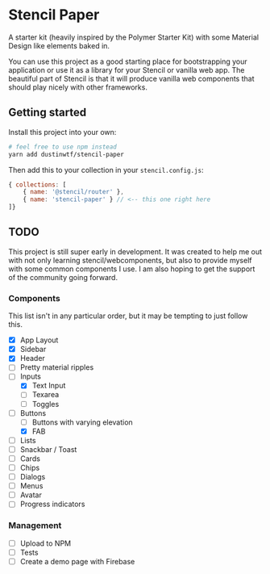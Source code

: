 # Stencil Paper
A starter kit (heavily inspired by the Polymer Starter Kit) with some Material Design like elements baked in.

You can use this project as a good starting place for bootstrapping your application or use it as a library for your Stencil or vanilla web app. The beautiful part of Stencil is that it will produce vanilla web components that should play nicely with other frameworks.

## Getting started
Install this project into your own:

```bash
# feel free to use npm instead
yarn add dustinwtf/stencil-paper
```
Then add this to your collection in your `stencil.config.js`:
```js
{ collections: [
    { name: '@stencil/router' },
    { name: 'stencil-paper' } // <-- this one right here
]}
```

## TODO
This project is still super early in development. It was created to help me out with not only learning stencil/webcomponents, but also to provide myself with some common components I use. I am also hoping to get the support of the community going forward.

### Components
This list isn't in any particular order, but it may be tempting to just follow this.
- [x] App Layout
- [x] Sidebar
- [x] Header
- [ ] Pretty material ripples
- [ ] Inputs
    - [x] Text Input
    - [ ] Texarea
    - [ ] Toggles
- [ ] Buttons
    - [ ] Buttons with varying elevation
    - [x] FAB
- [ ] Lists
- [ ] Snackbar / Toast
- [ ] Cards
- [ ] Chips
- [ ] Dialogs
- [ ] Menus
- [ ] Avatar
- [ ] Progress indicators

### Management
- [ ] Upload to NPM
- [ ] Tests
- [ ] Create a demo page with Firebase
